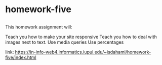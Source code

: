 # homework-five

##

This homework assignment will:

Teach you how to make your site responsive
Teach you how to deal with images next to text.
Use media queries
Use percentages

link: https://in-info-web4.informatics.iupui.edu/~isdahami/homework-five/index.html
